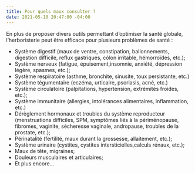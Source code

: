 ```yaml
---
title: Pour quels maux consulter ?
date: 2021-05-10 20:47:00 -04:00
---
```


En plus de proposer divers outils permettant d’optimiser la santé globale, l’herboristerie peut être efficace pour plusieurs problèmes de santé :

* Système digestif (maux de ventre, constipation, ballonnements, digestion difficile, reflux gastriques, côlon irritable, hémorroïdes, etc.);
* Système nerveux (fatigue, épuisement,insomnie, anxiété, dépression légère, spasmes, etc.);
* Système respiratoire (asthme, bronchite, sinusite, toux persistante, etc.)
* Système tégumentaire (eczéma, urticaire, psoriasis, acné, etc.)
* Système circulatoire (palpitations, hypertension, extrémités froides, etc.);
* Système immunitaire (allergies, intolérances alimentaires, inflammation, etc.)
* Dérèglement hormonaux et troubles du système reproducteur (menstruations difficiles, SPM, symptômes liés à la périménopause, fibromes, vaginite, sécheresse vaginale, andropause, troubles de la prostate, etc.);
* Périnatalité (fertilité, maux durant la grossesse, allaitement, etc.);
* Système urinaire (cystites, cystites intersticielles,calculs rénaux, etc.);
* Maux de tête, migraines;
* Douleurs musculaires et articulaires;
* Et plus encore…